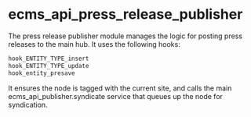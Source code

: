# ecms_api_press_release_publisher

The press release publisher module manages the logic for posting press
releases to the main hub. It uses the following hooks:

```php
hook_ENTITY_TYPE_insert
hook_ENTITY_TYPE_update
hook_entity_presave
```

It ensures the node is tagged with the current site, and calls the main
ecms_api_publisher.syndicate service that queues up the node for syndication.
